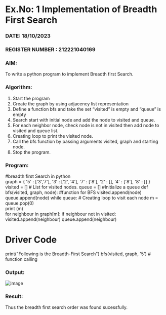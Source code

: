 # Ex.No: 1  Implementation of Breadth First Search 
### DATE:   18/10/2023                                                                         
### REGISTER NUMBER : 212221040169
### AIM: 
To write a python program to implement Breadth first Search. 
### Algorithm:
1. Start the program
2. Create the graph by using adjacency list representation
3. Define a function bfs and take the set “visited” is empty and “queue” is empty
4. Search start with initial node and add the node to visited and queue.
5. For each neighbor node, check node is not in visited then add node to visited and queue list.
6.  Creating loop to print the visited node.
7.   Call the bfs function by passing arguments visited, graph and starting node.
8.   Stop the program.
### Program:
#breadth first Search in python  
graph = { 
 '5' : ['3','7'], 
 '3' : ['2', '4'], 
 '7' : ['8'], 
 '2' : [], 
 '4' : ['8'], 
 '8' : [] 
 } 
 visited = [] # List for visited nodes. 
 queue = []     #Initialize a queue 
 def bfs(visited, graph, node): #function for BFS 
   visited.append(node) 
   queue.append(node) 
    while queue:          # Creating loop to visit each node 
       m = queue.pop(0)  
       print (m)  
       for neighbour in graph[m]: 
          if neighbour not in visited: 
             visited.append(neighbour) 
             queue.append(neighbour) 
 
# Driver Code 
print("Following is the Breadth-First Search") 
bfs(visited, graph, '5')    # function calling

### Output:

![image]("C:\Users\91959\Pictures\Screenshots\exp1.png")

### Result:
Thus the breadth first search order was found sucessfully.
